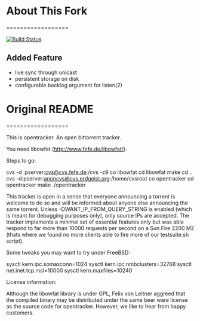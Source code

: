 # About This Fork
==================

[![Build Status](https://travis-ci.org/flygoast/opentracker.png?branch=master)](https://travis-ci.org/flygoast/opentracker)

## Added Feature

* live sync through unicast
* persistent storage on disk
* configurable backlog argument for listen(2)


# Original README
==================

This is opentracker. An open bittorrent tracker.

You need libowfat (http://www.fefe.de/libowfat/).

Steps to go:

cvs -d :pserver:cvs@cvs.fefe.de:/cvs -z9 co libowfat
cd libowfat
make
cd ..
cvs -d:pserver:anoncvs@cvs.erdgeist.org:/home/cvsroot co opentracker
cd opentracker
make
./opentracker

This tracker is open in a sense that everyone announcing a torrent is welcome to do so and will be informed about anyone else announcing the same torrent. Unless
-DWANT_IP_FROM_QUERY_STRING is enabled (which is meant for debugging purposes only), only source IPs are accepted. The tracker implements a minimal set of
essential features only but was able respond to far more than 10000 requests per second on a Sun Fire 2200 M2 (thats where we found no more clients able to fire
more of our testsuite.sh script).

Some tweaks you may want to try under FreeBSD:

sysctl kern.ipc.somaxconn=1024
sysctl kern.ipc.nmbclusters=32768
sysctl net.inet.tcp.msl=10000
sysctl kern.maxfiles=10240

License information:

Although the libowfat library is under GPL, Felix von Leitner aggreed that the compiled binary may be distributed under the same beer ware license as the source code for opentracker. However, we like to hear from happy customers.
